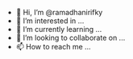 - 👋 Hi, I’m @ramadhanirifky
- 👀 I’m interested in ...
- 🌱 I’m currently learning ...
- 💞️ I’m looking to collaborate on ...
- 📫 How to reach me ...

<!---
ramadhanirifky/ramadhanirifky is a ✨ special ✨ repository because its `README.md` (this file) appears on your GitHub profile.
You can click the Preview link to take a look at your changes.
--->
